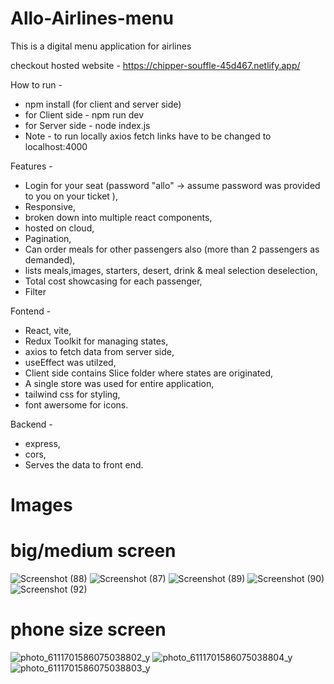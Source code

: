 # Allo-Airlines-menu
This is a digital menu application for airlines

checkout hosted website - https://chipper-souffle-45d467.netlify.app/

How to run - 
* npm install (for client and server side)
* for Client side - npm run dev
* for Server side - node index.js
* Note - to run locally axios fetch links have to be changed to localhost:4000

Features -
* Login for your seat (password "allo" -> assume password was provided to you on your ticket ),
* Responsive,
* broken down into multiple react components,
* hosted on cloud,
* Pagination,
* Can order meals for other passengers also (more than 2 passengers as demanded),
* lists meals,images, starters, desert, drink & meal selection deselection,
* Total cost showcasing for each passenger,
* Filter

Fontend - 
* React, vite,
* Redux Toolkit for managing states,
* axios to fetch data from server side,
* useEffect was utilzed,
* Client side contains Slice folder where states are originated,
* A single store was used for entire application,
* tailwind css for styling,
* font awersome for icons.

Backend - 
* express,
* cors,
* Serves the data to front end.

# Images
# big/medium screen

![Screenshot (88)](https://user-images.githubusercontent.com/59249245/207692758-e4bac6cc-a761-48fd-badb-54b02e2e9d27.png)
![Screenshot (87)](https://user-images.githubusercontent.com/59249245/207693258-9e98ef86-81cf-4421-8c7a-0df7701eed51.png)
![Screenshot (89)](https://user-images.githubusercontent.com/59249245/207693320-333bdb5a-4b18-49b2-8504-d6b8fbb9cb6a.png)
![Screenshot (90)](https://user-images.githubusercontent.com/59249245/207693411-bc59a598-7a3f-4d38-b683-e7f1eb014727.png)
![Screenshot (92)](https://user-images.githubusercontent.com/59249245/207693475-f75e75c4-c373-4964-b6c5-23f0624cc7c3.png)
# phone size screen

![photo_6111701586075038802_y](https://user-images.githubusercontent.com/59249245/207694426-589adb48-5344-4b81-8ec7-20c45dd5cd93.jpg)
![photo_6111701586075038804_y](https://user-images.githubusercontent.com/59249245/207694454-3a72ece8-6528-48fe-abb0-8e7c53877056.jpg)
![photo_6111701586075038803_y](https://user-images.githubusercontent.com/59249245/207694478-6b798d2b-e73c-4333-92cc-36cab415918e.jpg)
